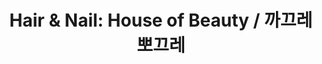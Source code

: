 ---
title: "Hair & Nail: House of Beauty / 까끄레 뽀끄레"
url: /las-vegas/hair-and-nail-house-of-beauty-ggaggeure-bboggeure/
shop: beauty
---